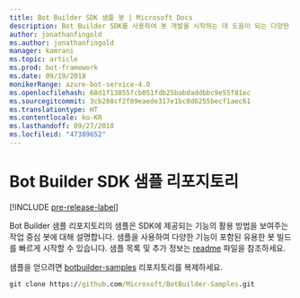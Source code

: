 ```yaml
---
title: Bot Builder SDK 샘플 봇 | Microsoft Docs
description: Bot Builder SDK를 사용하여 봇 개발을 시작하는 데 도움이 되는 다양한 샘플 봇을 탐색합니다.
author: jonathanfingold
ms.author: jonathanfingold
manager: kamrani
ms.topic: article
ms.prod: bot-framework
ms.date: 09/19/2018
monikerRange: azure-bot-service-4.0
ms.openlocfilehash: 68d1f13855fcb051fdb25babdaddbbc9e55f81ec
ms.sourcegitcommit: 3cb288cf2f09eaede317e1bc8d6255becf1aec61
ms.translationtype: HT
ms.contentlocale: ko-KR
ms.lasthandoff: 09/27/2018
ms.locfileid: "47389652"
---
```

# <a name="bot-builder-sdk-samples-repo"></a>Bot Builder SDK 샘플 리포지토리
[!INCLUDE [pre-release-label](includes/pre-release-label.md)]

Bot Builder 샘플 리포지토리의 샘플은 SDK에 제공되는 기능의 활용 방법을 보여주는 작업 중심 봇에 대해 설명합니다. 샘플을 사용하여 다양한 기능이 포함된 유용한 봇 빌드를 빠르게 시작할 수 있습니다.
샘플 목록 및 추가 정보는 [readme](https://aka.ms/bot-samples-readme) 파일을 참조하세요.

샘플을 얻으려면 [botbuilder-samples](https://github.com/Microsoft/botbuilder-samples) 리포지토리를 복제하세요.

```cmd
git clone https://github.com/Microsoft/BotBuilder-Samples.git
```
